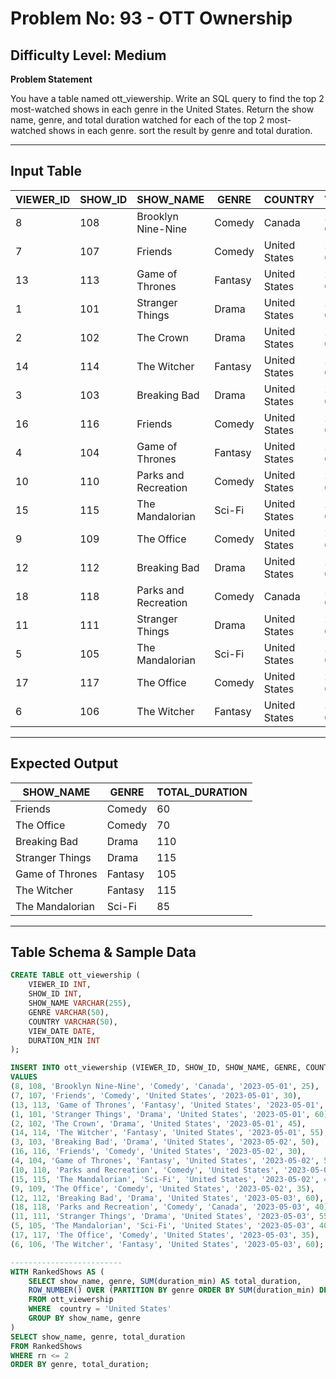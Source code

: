 # **Problem No: 93 - OTT Ownership**
## **Difficulty Level:** **Medium**  

**Problem Statement**  

You have a table named ott_viewership. Write an SQL query to find the top 2 most-watched shows in each genre in the United States. Return the show name, genre, and total duration watched for each of the top 2 most-watched shows in each genre. sort the result by genre and total duration.

---
## **Input Table**

| VIEWER_ID | SHOW_ID | SHOW_NAME            | GENRE     | COUNTRY       | VIEW_DATE  | DURATION_MIN |
|-----------|---------|----------------------|-----------|---------------|------------|--------------|
| 8         | 108     | Brooklyn Nine-Nine   | Comedy    | Canada        | 2023-05-01 | 25           |
| 7         | 107     | Friends              | Comedy    | United States | 2023-05-01 | 30           |
| 13        | 113     | Game of Thrones      | Fantasy   | United States | 2023-05-01 | 50           |
| 1         | 101     | Stranger Things      | Drama     | United States | 2023-05-01 | 60           |
| 2         | 102     | The Crown            | Drama     | United States | 2023-05-01 | 45           |
| 14        | 114     | The Witcher          | Fantasy   | United States | 2023-05-01 | 55           |
| 3         | 103     | Breaking Bad         | Drama     | United States | 2023-05-02 | 50           |
| 16        | 116     | Friends              | Comedy    | United States | 2023-05-02 | 30           |
| 4         | 104     | Game of Thrones      | Fantasy   | United States | 2023-05-02 | 55           |
| 10        | 110     | Parks and Recreation | Comedy    | United States | 2023-05-02 | 40           |
| 15        | 115     | The Mandalorian      | Sci-Fi    | United States | 2023-05-02 | 45           |
| 9         | 109     | The Office           | Comedy    | United States | 2023-05-02 | 35           |
| 12        | 112     | Breaking Bad         | Drama     | United States | 2023-05-03 | 60           |
| 18        | 118     | Parks and Recreation | Comedy    | Canada        | 2023-05-03 | 40           |
| 11        | 111     | Stranger Things      | Drama     | United States | 2023-05-03 | 55           |
| 5         | 105     | The Mandalorian      | Sci-Fi    | United States | 2023-05-03 | 40           |
| 17        | 117     | The Office           | Comedy    | United States | 2023-05-03 | 35           |
| 6         | 106     | The Witcher          | Fantasy   | United States | 2023-05-03 | 60           |
------------------------------------------------------------------------------------------------------

## **Expected Output**  
| SHOW_NAME        | GENRE     | TOTAL_DURATION |
|------------------|-----------|----------------|
| Friends          | Comedy    | 60             |
| The Office       | Comedy    | 70             |
| Breaking Bad     | Drama     | 110            |
| Stranger Things  | Drama     | 115            |
| Game of Thrones  | Fantasy   | 105            |
| The Witcher      | Fantasy   | 115            |
| The Mandalorian  | Sci-Fi    | 85             |
-------------------------------------------------------

## **Table Schema & Sample Data**  

```sql
CREATE TABLE ott_viewership (
    VIEWER_ID INT,
    SHOW_ID INT,
    SHOW_NAME VARCHAR(255),
    GENRE VARCHAR(50),
    COUNTRY VARCHAR(50),
    VIEW_DATE DATE,
    DURATION_MIN INT
);

INSERT INTO ott_viewership (VIEWER_ID, SHOW_ID, SHOW_NAME, GENRE, COUNTRY, VIEW_DATE, DURATION_MIN)
VALUES
(8, 108, 'Brooklyn Nine-Nine', 'Comedy', 'Canada', '2023-05-01', 25),
(7, 107, 'Friends', 'Comedy', 'United States', '2023-05-01', 30),
(13, 113, 'Game of Thrones', 'Fantasy', 'United States', '2023-05-01', 50),
(1, 101, 'Stranger Things', 'Drama', 'United States', '2023-05-01', 60),
(2, 102, 'The Crown', 'Drama', 'United States', '2023-05-01', 45),
(14, 114, 'The Witcher', 'Fantasy', 'United States', '2023-05-01', 55),
(3, 103, 'Breaking Bad', 'Drama', 'United States', '2023-05-02', 50),
(16, 116, 'Friends', 'Comedy', 'United States', '2023-05-02', 30),
(4, 104, 'Game of Thrones', 'Fantasy', 'United States', '2023-05-02', 55),
(10, 110, 'Parks and Recreation', 'Comedy', 'United States', '2023-05-02', 40),
(15, 115, 'The Mandalorian', 'Sci-Fi', 'United States', '2023-05-02', 45),
(9, 109, 'The Office', 'Comedy', 'United States', '2023-05-02', 35),
(12, 112, 'Breaking Bad', 'Drama', 'United States', '2023-05-03', 60),
(18, 118, 'Parks and Recreation', 'Comedy', 'Canada', '2023-05-03', 40),
(11, 111, 'Stranger Things', 'Drama', 'United States', '2023-05-03', 55),
(5, 105, 'The Mandalorian', 'Sci-Fi', 'United States', '2023-05-03', 40),
(17, 117, 'The Office', 'Comedy', 'United States', '2023-05-03', 35),
(6, 106, 'The Witcher', 'Fantasy', 'United States', '2023-05-03', 60);

-------------------------
WITH RankedShows AS (
    SELECT show_name, genre, SUM(duration_min) AS total_duration,
    ROW_NUMBER() OVER (PARTITION BY genre ORDER BY SUM(duration_min) DESC) AS rn
    FROM ott_viewership
    WHERE  country = 'United States'
    GROUP BY show_name, genre
)
SELECT show_name, genre, total_duration
FROM RankedShows
WHERE rn <= 2
ORDER BY genre, total_duration;
